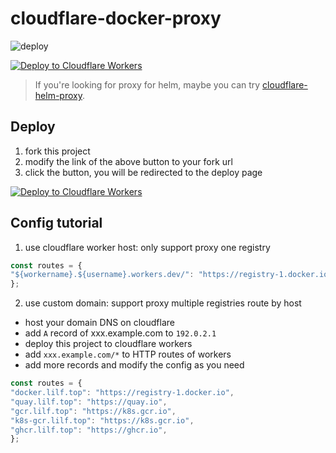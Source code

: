 # cloudflare-docker-proxy

![deploy](https://github.com/ciiiii/cloudflare-docker-proxy/actions/workflows/deploy.yaml/badge.svg)

[![Deploy to Cloudflare Workers](https://deploy.workers.cloudflare.com/button)](https://deploy.workers.cloudflare.com/?url=https://github.com/gzstyp/cloudflare-docker)

> If you're looking for proxy for helm, maybe you can try [cloudflare-helm-proxy](https://github.com/ciiiii/cloudflare-helm-proxy).

## Deploy

1. fork this project
2. modify the link of the above button to your fork url
3. click the button, you will be redirected to the deploy page

[![Deploy to Cloudflare Workers](https://deploy.workers.cloudflare.com/button)](https://deploy.workers.cloudflare.com/?url=https://github.com/gzstyp/cloudflare-docker)

## Config tutorial

1. use cloudflare worker host: only support proxy one registry
```javascript
const routes = {
"${workername}.${username}.workers.dev/": "https://registry-1.docker.io",
};
```
2. use custom domain: support proxy multiple registries route by host
- host your domain DNS on cloudflare
- add `A` record of xxx.example.com to `192.0.2.1`
- deploy this project to cloudflare workers
- add `xxx.example.com/*` to HTTP routes of workers
- add more records and modify the config as you need
```javascript
const routes = {
"docker.lilf.top": "https://registry-1.docker.io",
"quay.lilf.top": "https://quay.io",
"gcr.lilf.top": "https://k8s.gcr.io",
"k8s-gcr.lilf.top": "https://k8s.gcr.io",
"ghcr.lilf.top": "https://ghcr.io",
};
```
